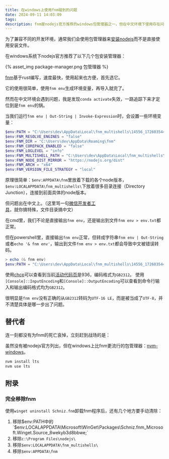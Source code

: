 ```yaml
---
title: 在windows上使用fnm碰到的问题
date: 2024-09-11 14:03:09
tags:
description: fnm是nodejs官方推荐的windows包管理器之一，但在中文环境下使用存在问题。
---
```

为了兼容不同的开发环境，通常我们会使用包管理器来[安装nodejs](https://nodejs.org/zh-cn/download/package-manager)而不是直接使用安装文件。

在windows系统下nodejs官方推荐了以下几个包安装管理器：

{% asset_img package-manager.png 包管理器 %}

[fnm](https://github.com/Schniz/fnm)基于rust编写，速度最快，使用起来也方便，首先选它。

它的使用很简单，使用`fnm env`生成环境变量，再导入就完了。

然而在中文环境会遇到问题，我是发现`conda activate`失效，一路追踪下来才定位到是`fnm env`的锅。

当我们运行`fnm env | Out-String | Invoke-Expression`时，会设置一些环境变量：

```powershell
$env:PATH = "C:\Users\dev\AppData\Local\fnm_multishells\14556_1726035448343;C:\Program Files (x86)\Tencent\微信web开发者工具\dll;"
$env:FNM_RESOLVE_ENGINES = "false"
$env:FNM_DIR = "C:\Users\dev\AppData\Roaming\fnm"
$env:FNM_COREPACK_ENABLED = "false"
$env:FNM_LOGLEVEL = "info"
$env:FNM_MULTISHELL_PATH = "C:\Users\dev\AppData\Local\fnm_multishells\14556_1726035448343"
$env:FNM_NODE_DIST_MIRROR = "https://nodejs.org/dist"
$env:FNM_ARCH = "x64"
$env:FNM_VERSION_FILE_STRATEGY = "local"
```

原理很简单：`$env:APPDATA\fnm`里放着下载的各个node版本，`$env:LOCALAPPDATA\fnm_multishells\`下放着很多目录连接（Directory Junction），连接到前面具体的node版本。

但问题出在中文上。（这里骂一句[微信开发者工具](https://developers.weixin.qq.com/miniprogram/dev/devtools/download.html)，就你搞特殊，文件目录搞中文）

在cmd里，我们不论是直接输出`fnm env`，还是输出到文件`fnm env > env.txt`都正常。

但在powershell里，直接输出`fnm env`正常，但转成字符串`fnm env | Out-String`或者`echo '& fnm env'`，输出到文件`fnm env > env.txt`都会导致中文被错误转码。

```powershell
> echo (& fnm env)
$env:PATH = "C:\Users\dev\AppData\Local\fnm_multishells\14556_1726035448343;C:\Program Files (x86)\Tencent\寰俊web寮€鍙戣€呭伐鍏穃dll;"
```

使用[chcp](https://learn.microsoft.com/zh-cn/windows-server/administration/windows-commands/chcp)可以查看到当前[活动代码页](https://learn.microsoft.com/zh-cn/windows/win32/intl/code-page-identifiers)是936，编码格式为`GB2312`。
使用`[Console]::InputEncoding`和`[Console]::OutputEncoding`可以查看到命令行输入和输出编码格式均为`GB2312`。

很明显是`fnm env`没有正确的从`GB2312`转码为`UTF-16 LE`，而是被当成了`UTF-8`，并不清楚具体是哪一步出了问题。

## 替代者

连一刻都没有为fnm的死亡哀悼，立刻赶到战场的是：

虽然没有被nodejs官方列出，但在windows上比fnm更流行的包管理器：[nvm-windows](https://github.com/coreybutler/nvm-windows)。

```sh
nvm install lts
nvm use lts
```

## 附录

### 完全移除fnm

使用`winget uninstall Schniz.fnm`卸载fnm程序后，还有几个地方要手动清除：

1. 移除$env:PATH中的`$env:LOCALAPPDATA\Microsoft\WinGet\Packages\Schniz.fnm_Microsoft.Winget.Source_8wekyb3d8bbwe;`
2. 移除`c:\Program Files\nodejs\`
3. 移除`$env:LOCALAPPDATA\fnm_multishells\`
4. 移除`$env:APPDATA\fnm`
